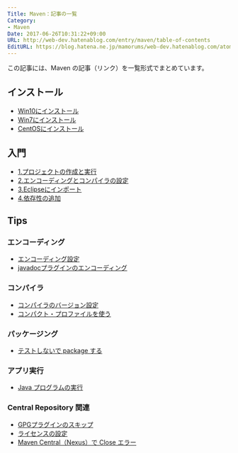 ```yaml
---
Title: Maven：記事の一覧
Category:
- Maven
Date: 2017-06-26T10:31:22+09:00
URL: http://web-dev.hatenablog.com/entry/maven/table-of-contents
EditURL: https://blog.hatena.ne.jp/mamorums/web-dev.hatenablog.com/atom/entry/8599973812274098483
---
```


この記事には、Maven の記事（リンク）を一覧形式でまとめています。


## インストール
- [Win10にインストール](/entry/maven/windows10-install)
- [Win7にインストール](/entry/maven/windows-install)
- [CentOSにインストール](/entry/maven/centos-install)

<!--
- [Ubuntu14にインストール](新規作成)
  - Pom環境構築と一緒にやる
  - PATH の設定は .bashrc に書く（.profile に書く人もいる）
-->


## 入門
- [1.プロジェクトの作成と実行](/entry/maven/intro/create-prj-and-exec)
- [2.エンコーディングとコンパイラの設定](/entry/maven/intro/encoding-and-javac-version)
- [3.Eclipseにインポート](/entry/maven/intro/import-prj-to-eclipse)
- [4.依存性の追加](/entry/maven/intro/add-dependency)

## Tips
### エンコーディング
- [エンコーディング設定](/entry/maven/encoding-setting)
- [javadocプラグインのエンコーディング](/entry/maven/plugin/javadoc-encoding)

### コンパイラ
- [コンパイラのバージョン設定](/entry/maven/java-version-setting)
- [コンパクト・プロファイルを使う](/entry/maven/plugin/compiler-compact-profile)

### パッケージング
<!--
- [fatjarの作成](新規作成)
-->

- [テストしないで package する](/entry/maven/skip-tests)

### アプリ実行
- [Java プログラムの実行](/entry/maven/plugin/exec-java)

### Central Repository 関連
- [GPGプラグインのスキップ](/entry/maven/plugin/skip-gpg-sign)
- [ライセンスの設定](/entry/maven/license)
- [Maven Central（Nexus）で Close エラー](/entry/maven/central/nexus-close-error)
